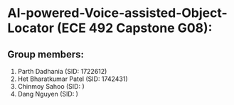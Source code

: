 # AI-powered-Voice-assisted-Object-Locator (ECE 492 Capstone G08):

## Group members:
1. Parth Dadhania (SID: 1722612)
2. Het Bharatkumar Patel (SID: 1742431)
3. Chinmoy Sahoo (SID: )
4. Dang Nguyen (SID: )
